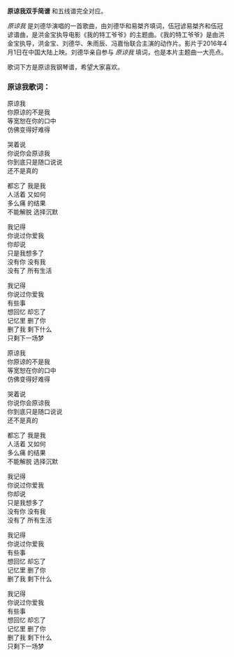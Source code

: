 

**原谅我双手简谱** 和五线谱完全对应。

_原谅我_
是刘德华演唱的一首歌曲，由刘德华和易桀齐填词，伍冠谚易桀齐和伍冠谚谱曲，是洪金宝执导电影《我的特工爷爷》的主题曲。《我的特工爷爷》是由洪金宝执导，洪金宝、刘德华、朱雨辰、冯嘉怡联合主演的动作片。影片于2016年4月1日在中国大陆上映。刘德华亲自参与
_原谅我_ 填词，也是本片主题曲一大亮点。

歌词下方是原谅我钢琴谱，希望大家喜欢。

### 原谅我歌词：

原谅我  
你原谅的不是我  
等宽恕在你的口中  
仿佛变得好难得

哭着说  
你说你会原谅我  
你到底只是随口说说  
还不是真的

都忘了 我是我  
人活着 又如何  
多么痛 的结果  
不能解脱 选择沉默

我记得  
你说过你爱我  
你却说  
只是我想多了  
没有你 没有我  
没有了 所有生活

我记得  
你说过你爱我  
有些事  
想回忆 却忘了  
记忆里 删了你  
删了我 剩下什么  
只剩下一场梦

原谅我  
你原谅的不是我  
等宽恕在你的口中  
仿佛变得好难得

哭着说  
你说你会原谅我  
你到底只是随口说说  
还不是真的

都忘了 我是我  
人活着 又如何  
多么痛 的结果  
不能解脱 选择沉默

我记得  
你说过你爱我  
你却说  
只是我想多了  
没有你 没有我  
没有了 所有生活

我记得  
你说过你爱我  
有些事  
想回忆 却忘了  
记忆里 删了你  
删了我 剩下什么

我记得  
你说过你爱我  
有些事  
想回忆 却忘了  
记忆里 删了你  
删了我 剩下什么  
只剩下一场梦

